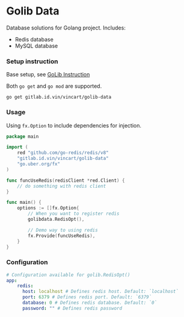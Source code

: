 # Golib Data

Database solutions for Golang project. Includes:
* Redis database
* MySQL database

### Setup instruction

Base setup, see [GoLib Instruction](https://gitlab.id.vin/vincart/golib/-/blob/develop/README.md)

Both `go get` and `go mod` are supported.
```shell
go get gitlab.id.vin/vincart/golib-data
```

### Usage

Using `fx.Option` to include dependencies for injection.

```go
package main

import (
    red "github.com/go-redis/redis/v8"
    "gitlab.id.vin/vincart/golib-data"
    "go.uber.org/fx"
)

func funcUseRedis(redisClient *red.Client) {
    // do something with redis client
}

func main() {
    options := []fx.Option{
        // When you want to register redis
        golibdata.RedisOpt(),

        // Demo way to using redis
        fx.Provide(funcUseRedis),
    }
}
```

### Configuration

```yaml
# Configuration available for golib.RedisOpt()
app:
    redis:
      host: localhost # Defines redis host. Default: `localhost`
      port: 6379 # Defines redis port. Default: `6379`
      database: 0 # Defines redis database. Default: `0`
      password: "" # Defines redis password
```
